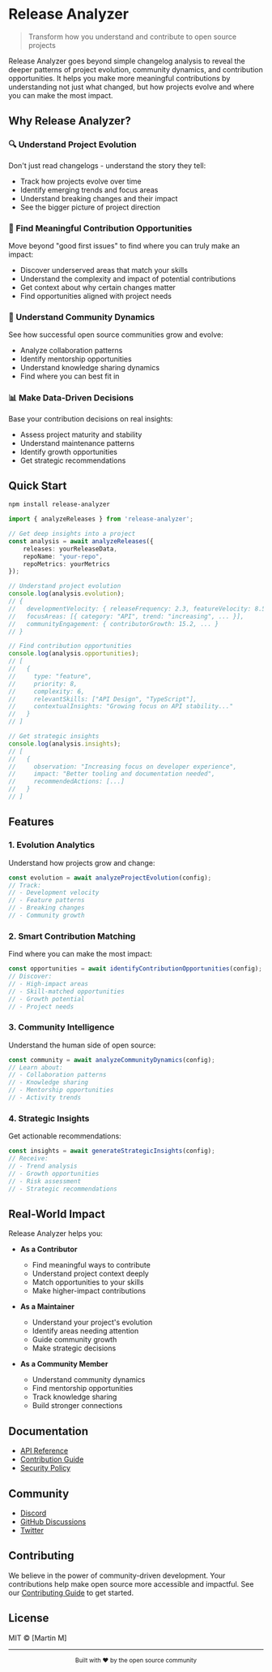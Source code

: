 # Release Analyzer

> Transform how you understand and contribute to open source projects

Release Analyzer goes beyond simple changelog analysis to reveal the deeper patterns of project evolution, community dynamics, and contribution opportunities. It helps you make more meaningful contributions by understanding not just what changed, but how projects evolve and where you can make the most impact.

## Why Release Analyzer?

### 🔍 Understand Project Evolution
Don't just read changelogs - understand the story they tell:
- Track how projects evolve over time
- Identify emerging trends and focus areas
- Understand breaking changes and their impact
- See the bigger picture of project direction

### 🎯 Find Meaningful Contribution Opportunities
Move beyond "good first issues" to find where you can truly make an impact:
- Discover underserved areas that match your skills
- Understand the complexity and impact of potential contributions
- Get context about why certain changes matter
- Find opportunities aligned with project needs

### 🌱 Understand Community Dynamics
See how successful open source communities grow and evolve:
- Analyze collaboration patterns
- Identify mentorship opportunities
- Understand knowledge sharing dynamics
- Find where you can best fit in

### 📊 Make Data-Driven Decisions
Base your contribution decisions on real insights:
- Assess project maturity and stability
- Understand maintenance patterns
- Identify growth opportunities
- Get strategic recommendations

## Quick Start

```bash
npm install release-analyzer
```

```typescript
import { analyzeReleases } from 'release-analyzer';

// Get deep insights into a project
const analysis = await analyzeReleases({
    releases: yourReleaseData,
    repoName: "your-repo",
    repoMetrics: yourMetrics
});

// Understand project evolution
console.log(analysis.evolution);
// {
//   developmentVelocity: { releaseFrequency: 2.3, featureVelocity: 8.5, ... },
//   focusAreas: [{ category: "API", trend: "increasing", ... }],
//   communityEngagement: { contributorGrowth: 15.2, ... }
// }

// Find contribution opportunities
console.log(analysis.opportunities);
// [
//   { 
//     type: "feature",
//     priority: 8,
//     complexity: 6,
//     relevantSkills: ["API Design", "TypeScript"],
//     contextualInsights: "Growing focus on API stability..."
//   }
// ]

// Get strategic insights
console.log(analysis.insights);
// [
//   {
//     observation: "Increasing focus on developer experience",
//     impact: "Better tooling and documentation needed",
//     recommendedActions: [...]
//   }
// ]
```

## Features

### 1. Evolution Analytics
Understand how projects grow and change:
```typescript
const evolution = await analyzeProjectEvolution(config);
// Track:
// - Development velocity
// - Feature patterns
// - Breaking changes
// - Community growth
```

### 2. Smart Contribution Matching
Find where you can make the most impact:
```typescript
const opportunities = await identifyContributionOpportunities(config);
// Discover:
// - High-impact areas
// - Skill-matched opportunities
// - Growth potential
// - Project needs
```

### 3. Community Intelligence
Understand the human side of open source:
```typescript
const community = await analyzeCommunityDynamics(config);
// Learn about:
// - Collaboration patterns
// - Knowledge sharing
// - Mentorship opportunities
// - Activity trends
```

### 4. Strategic Insights
Get actionable recommendations:
```typescript
const insights = await generateStrategicInsights(config);
// Receive:
// - Trend analysis
// - Growth opportunities
// - Risk assessment
// - Strategic recommendations
```

## Real-World Impact

Release Analyzer helps you:

- **As a Contributor**
  - Find meaningful ways to contribute
  - Understand project context deeply
  - Match opportunities to your skills
  - Make higher-impact contributions

- **As a Maintainer**
  - Understand your project's evolution
  - Identify areas needing attention
  - Guide community growth
  - Make strategic decisions

- **As a Community Member**
  - Understand community dynamics
  - Find mentorship opportunities
  - Track knowledge sharing
  - Build stronger connections

## Documentation

- [API Reference](docs/api.md)
- [Contribution Guide](CONTRIBUTING.md)
- [Security Policy](SECURITY.md)

## Community

- [Discord](https://discord.gg/releaseanalyzer)
- [GitHub Discussions](https://github.com/yourusername/release-analyzer/discussions)
- [Twitter](https://twitter.com/releaseanalyzer)

## Contributing

We believe in the power of community-driven development. Your contributions help make open source more accessible and impactful. See our [Contributing Guide](CONTRIBUTING.md) to get started.

## License

MIT © [Martin M]

---

<p align="center">
  <sub>Built with ❤️ by the open source community</sub>
</p>

